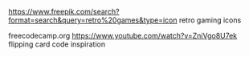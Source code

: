 https://www.freepik.com/search?format=search&query=retro%20games&type=icon   retro gaming icons

freecodecamp.org        https://www.youtube.com/watch?v=ZniVgo8U7ek     flipping card code inspiration
